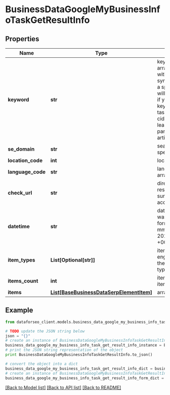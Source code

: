 # BusinessDataGoogleMyBusinessInfoTaskGetResultInfo


## Properties

Name | Type | Description | Notes
------------ | ------------- | ------------- | -------------
**keyword** | **str** | keyword received in a POST array keyword is returned with decoded %## (plus symbol ‘+’ will be decoded to a space character) this field will contain the cid parameter if you specified it in the keyword field when setting a task; example: cid:2946633002421908862 learn more about the parameter in this help center article | [optional] 
**se_domain** | **str** | search engine domain as specified in a POST array | [optional] 
**location_code** | **int** | location code in a POST array | [optional] 
**language_code** | **str** | language code in a POST array | [optional] 
**check_url** | **str** | direct URL to search engine results you can use it to make sure that we provided accurate results | [optional] 
**datetime** | **str** | date and time when the result was received in the UTC format: “yyyy-mm-dd hh-mm-ss +00:00” example: 2019-11-15 12:57:46 +00:00 | [optional] 
**item_types** | **List[Optional[str]]** | item types types of search engine results encountered in the items array; possible item types: google_business_info | [optional] 
**items_count** | **int** | item types the number of items in the items array | [optional] 
**items** | [**List[BaseBusinessDataSerpElementItem]**](BaseBusinessDataSerpElementItem.md) | array of directory items | [optional] 

## Example

```python
from dataforseo_client.models.business_data_google_my_business_info_task_get_result_info import BusinessDataGoogleMyBusinessInfoTaskGetResultInfo

# TODO update the JSON string below
json = "{}"
# create an instance of BusinessDataGoogleMyBusinessInfoTaskGetResultInfo from a JSON string
business_data_google_my_business_info_task_get_result_info_instance = BusinessDataGoogleMyBusinessInfoTaskGetResultInfo.from_json(json)
# print the JSON string representation of the object
print BusinessDataGoogleMyBusinessInfoTaskGetResultInfo.to_json()

# convert the object into a dict
business_data_google_my_business_info_task_get_result_info_dict = business_data_google_my_business_info_task_get_result_info_instance.to_dict()
# create an instance of BusinessDataGoogleMyBusinessInfoTaskGetResultInfo from a dict
business_data_google_my_business_info_task_get_result_info_form_dict = business_data_google_my_business_info_task_get_result_info.from_dict(business_data_google_my_business_info_task_get_result_info_dict)
```
[[Back to Model list]](../README.md#documentation-for-models) [[Back to API list]](../README.md#documentation-for-api-endpoints) [[Back to README]](../README.md)


